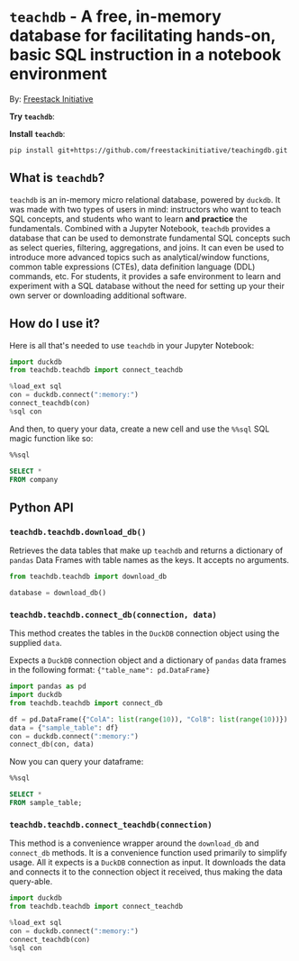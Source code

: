 # `teachdb` - A free, in-memory database for facilitating hands-on, basic SQL instruction in a notebook environment

By: [Freestack Initiative](https://github.com/freestackinitiative)

**Try `teachdb`**: 

**Install `teachdb`**:
```
pip install git+https://github.com/freestackinitiative/teachingdb.git
```

## What is `teachdb`?

`teachdb` is an in-memory micro relational database, powered by `duckdb`. It was made with two types of users in mind: instructors who want to teach SQL concepts, and students who want to learn **and practice**  the fundamentals. Combined with a Jupyter Notebook, `teachdb` provides a database that can be used to demonstrate fundamental SQL concepts such as select queries, filtering, aggregations, and joins. It can even be used to introduce more advanced topics such as analytical/window functions, common table expressions (CTEs), data definition language (DDL) commands, etc. For students, it provides a safe environment to learn and experiment with a SQL database without the need for setting up your their own server or downloading additional software.

## How do I use it?

Here is all that's needed to use `teachdb` in your Jupyter Notebook:
```python
import duckdb
from teachdb.teachdb import connect_teachdb

%load_ext sql
con = duckdb.connect(":memory:")
connect_teachdb(con)
%sql con
```

And then, to query your data, create a new cell and use the `%%sql` SQL magic function like so:
```SQL
%%sql

SELECT *
FROM company
```

## Python API

### `teachdb.teachdb.download_db()`

Retrieves the data tables that make up `teachdb` and returns a dictionary of `pandas` Data Frames with table names as the keys. It accepts no arguments.

```python
from teachdb.teachdb import download_db

database = download_db()
``` 

### `teachdb.teachdb.connect_db(connection, data)`

This method creates the tables in the `DuckDB` connection object using the supplied `data`. 

Expects a `DuckDB` connection object and a dictionary of `pandas` data frames in the following format: `{"table_name": pd.DataFrame}`

```python
import pandas as pd
import duckdb
from teachdb.teachdb import connect_db

df = pd.DataFrame({"ColA": list(range(10)), "ColB": list(range(10))})
data = {"sample_table": df}
con = duckdb.connect(":memory:")
connect_db(con, data)
```

Now you can query your dataframe:
```SQL
%%sql 

SELECT *
FROM sample_table;
```

### `teachdb.teachdb.connect_teachdb(connection)`

This method is a convenience wrapper around the `download_db` and `connect_db` methods. It is a convenience function used primarily to simplify usage. All it expects is a `DuckDB` connection as input. It downloads the data and connects it to the connection object it received, thus making the data query-able.

```python
import duckdb
from teachdb.teachdb import connect_teachdb

%load_ext sql
con = duckdb.connect(":memory:")
connect_teachdb(con)
%sql con
```